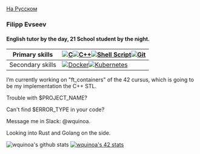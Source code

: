 [На Русском](README.md)

### Filipp Evseev
#### English tutor by the day, 21 School student by the night.

<!-- https://github.com/Ileriayo/markdown-badges -->

| Primary skills  	| [<img alt="C" src="https://img.shields.io/badge/c%20-%2300599C.svg?&style=for-the-badge&logo=c&logoColor=white"/>](https://github.com/Ileriayo/markdown-badges)[<img alt="C++" src="https://img.shields.io/badge/c++%20-%2300599C.svg?&style=for-the-badge&logo=c%2B%2B&ogoColor=white"/>](https://github.com/Ileriayo/markdown-badges)[<img alt="Shell Script" src="https://img.shields.io/badge/shell_script%20-%23121011.svg?&style=for-the-badge&logo=gnu-bash&logoColor=white"/>](https://github.com/Ileriayo/markdown-badges)[<img alt="Git" src="https://img.shields.io/badge/git%20-%23F05033.svg?&style=for-the-badge&logo=git&logoColor=white"/>](https://github.com/Ileriayo/markdown-badges)
|---	|---	|
| Secondary skills  	| [<img alt="Docker" src="https://img.shields.io/badge/docker%20-%230db7ed.svg?&style=for-the-badge&logo=docker&logoColor=white"/>](https://github.com/Ileriayo/markdown-badges)[<img alt="Kubernetes" src="https://img.shields.io/badge/kubernetes%20-%23326ce5.svg?&style=for-the-badge&logo=kubernetes&logoColor=white"/>](https://github.com/Ileriayo/markdown-badges)  	|

I’m currently working on "ft_containers" of the 42 cursus, which is going to be my implementation the C++ STL.

Trouble with $PROJECT_NAME?

Can't find $ERROR_TYPE in your code?

Message me in Slack: @wquinoa.

Looking into Rust and Golang on the side.

![wquinoa's github stats](https://github-readme-stats.vercel.app/api?username=wquinoa&bg_color=ff1111,552222,311&text_color=eaa&title_color=fee&show_icons=true&icon_color=992222&hide_border=true)
[![wquinoa's 42 stats](https://badge42.herokuapp.com/api/stats/wquinoa?darkmode=true)](https://github.com/JaeSeoKim/badge42)
